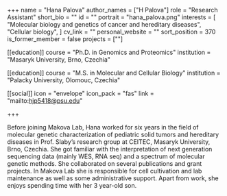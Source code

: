 +++
name = "Hana Palova"
author_names = ["H Palova"]
role = "Research Assistant"
short_bio = ""
id = ""
portrait = "hana_palova.png"
interests = [
  "Molecular biology and genetics of cancer and hereditary diseases",
  "Cellular biology",
]
cv_link = ""
personal_website = ""
sort_position = 370
is_former_member = false
projects = [""]

[[education]]
  course = "Ph.D. in Genomics and Proteomics"
  institution = "Masaryk University, Brno, Czechia"

[[education]]
  course = "M.S. in Molecular and Cellular Biology"
  institution = "Palacky University, Olomouc, Czechia"

[[social]]
    icon = "envelope"
    icon_pack = "fas"
    link = "mailto:hjp5418@psu.edu"


+++

Before joining Makova Lab, Hana worked for six years in the field of molecular genetic characterization of pediatric solid tumors and hereditary diseases in Prof. Slaby’s research group at CEITEC, Masaryk University, Brno, Czechia. She got familiar with the interpretation of next generation sequencing data (mainly WES, RNA seq) and a spectrum of molecular genetic methods. She collaborated on several publications and grant projects. In Makova Lab she is responsible for cell cultivation and lab maintenance as well as some administrative support. Apart from work, she enjoys spending time with her 3 year-old son.

